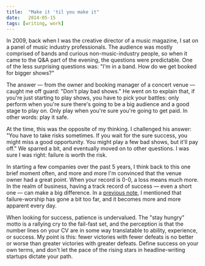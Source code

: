 ```yaml
---
title:  "Make it 'til you make it"
date:   2014-05-15
tags: [writing, work]
---
```

In 2009, back when I was the creative director of a music magazine, I sat on a panel of music industry professionals. The audience was mostly comprised of bands and curious non-music-industry people, so when it came to the Q&A part of the evening, the questions were predictable. One of the less surprising questions was: "I'm in a band. How do we get booked for bigger shows?"

The answer — from the owner and booking manager of a concert venue — caught me off guard: "Don't play bad shows." He went on to explain that, if you're just starting to play shows, you have to pick your battles: only perform when you're sure there's going to be a big audience and a good stage to play on. Only play when you're sure you're going to get paid. In other words: play it safe.

At the time, this was the opposite of my thinking. I challenged his answer: "You have to take risks sometimes. If you wait for the sure success, you might miss a good opportunity. You might play a few bad shows, but it'll pay off." We sparred a bit, and eventually moved on to other questions. I was sure I was right: failure is worth the risk.

In starting a few companies over the past 5 years, I think back to this one brief moment often, and more and more I'm convinced that the venue owner had a great point. When your record is 0-0, a loss means much more. In the realm of business, having a track record of success — even a short one — can make a big difference. In a [previous note](/blog/what-happens-when-things-go-wrong), I mentioned that failure-worship has gone a bit too far, and it becomes more and more apparent every day.

When looking for success, patience is undervalued. The "stay hungry" motto is a rallying cry to the fail-fast set, and the perception is that the number lines on your CV are in some way translatable to ability, experience, or success. My point is this: fewer victories with fewer defeats is no better or worse than greater victories with greater defeats. Define success on your own terms, and don't let the pace of the rising stars in headline-writing startups dictate your path.